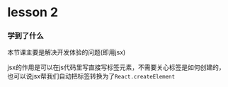 # lesson 2

### 学到了什么

本节课主要是解决开发体验的问题(即用jsx)

jsx的作用是可以在js代码里写直接写标签元素，不需要关心标签是如何创建的，也可以说jsx帮我们自动把标签转换为了` React.createElement `